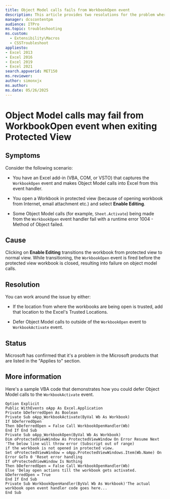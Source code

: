 ```yaml
---
title: Object Model calls fails from WorkbookOpen event
description: This article provides two resolutions for the problem where Object Model calls fail with a runtime error 1004 - Method of Object failed.
manager: dcscontentpm
audience: ITPro
ms.topic: troubleshooting
ms.custom: 
  - Extensibility\Macros
  - CSSTroubleshoot
appliesto:
- Excel 2013
- Excel 2016
- Excel 2019
- Excel 2021
search.appverid: MET150
ms.reviewer: 
author: simonxjx
ms.author: 
ms.date: 05/26/2025
---
```

# Object Model calls may fail from WorkbookOpen event when exiting Protected View

## Symptoms

Consider the following scenario:

- You have an Excel add-in (VBA, COM, or VSTO) that captures the `WorkbookOpen` event and makes Object Model calls into Excel from this event handler.

- You open a Workbook in protected view (because of opening workbook from Internet, email attachment etc.) and select **Enable Editing**.

- Some Object Model calls (for example, `Sheet.Activate`) being made from the `WorkbookOpen` event handler fail with a runtime error 1004 - Method of Object failed.

## Cause

Clicking on **Enable Editing** transitions the workbook from protected view to normal view. While transitioning, the `WorkbookOpen` event is fired before the protected view workbook is closed, resulting into failure on object model calls.

## Resolution

You can work around the issue by either:

- If the location from where the workbooks are being open is trusted, add that location to the Excel's Trusted Locations.

- Defer Object Model calls to outside of the `WorkbookOpen` event to `WorkbookActivate` event.

## Status

Microsoft has confirmed that it's a problem in the Microsoft products that are listed in the "Applies to" section.

## More information

Here's a sample VBA code that demonstrates how you could defer Object Model calls to the `WorkbookActivate` event.

```vba
Option Explicit
Public WithEvents oApp As Excel.Application 
Private bDeferredOpen As Boolean 
Private Sub oApp_WorkbookActivate(ByVal Wb As Workbook) 
If bDeferredOpen 
Then bDeferredOpen = False Call WorkbookOpenHandler(Wb) 
End If End Sub 
Private Sub oApp_WorkbookOpen(ByVal Wb As Workbook) 
Dim oProtectedViewWindow As ProtectedViewWindow On Error Resume Next 'The below line will throw error (Subscript out of range) 
if the workbook is not opened in protected view. 
Set oProtectedViewWindow = oApp.ProtectedViewWindows.Item(Wb.Name) On Error GoTo 0 'Reset error handling 
If oProtectedViewWindow Is Nothing 
Then bDeferredOpen = False Call WorkbookOpenHandler(Wb) 
Else 'Delay open actions till the workbook gets activated. bDeferredOpen = True 
End If End Sub 
Private Sub WorkbookOpenHandler(ByVal Wb As Workbook)'The actual workbook open event handler code goes here... 
End Sub
```
